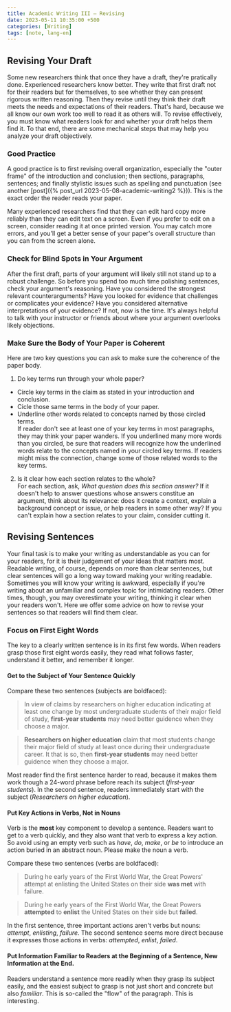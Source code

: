 ```yaml
---
title: Academic Writing III — Revising
date: 2023-05-11 10:35:00 +500
categories: [Writing]
tags: [note, lang-en]
---
```


## Revising Your Draft

Some new researchers think that once they have a draft, they're pratically done. Experienced researchers know better. They write that first draft not for their readers but for themselves, to see whether they can present rigorous written reasoning. Then they revise until they think their draft meets the needs and expectations of their readers. That's hard, because we all know our own work too well to read it as others will. To revise effectively, you must know what readers look for and whether your draft helps them find it. To that end, there are some mechanical steps that may help you analyze your draft objectively.


### Good Practice

A good practice is to first revising overall organization, especially the "outer frame" of the introduction and conclusion; then sections, paragraphs, sentences; and finally stylistic issues such as spelling and punctuation (see another [post]({% post_url 2023-05-08-academic-writing2 %})). This is the exact order the reader reads your paper.

Many experienced researchers find that they can edit hard copy more reliably than they can edit text on a screen. Even if you prefer to edit on a screen, consider reading it at once printed version. You may catch more errors, and you'll get a better sense of your paper's overall structure than you can from the screen alone.


### Check for Blind Spots in Your Argument

After the first draft, parts of your argument will likely still not stand up to a robust challenge. So before you spend too much time polishing sentences, check your argument's reasoning. Have you considered the strongest relevant counterarguments? Have you looked for evidence that challenges or complicates your evidence? Have you considered alternative interpretations of your evidence? If not, now is the time. It's always helpful to talk with your instructor or friends about where your argument overlooks likely objections.


### Make Sure the Body of Your Paper is Coherent

Here are two key questions you can ask to make sure the coherence of the paper body.

1. Do key terms run through your whole paper?
 - Circle key terms in the claim as stated in your introduction and conclusion.
 - Cicle those same terms in the body of your paper.
 - Underline other words related to concepts named by those circled terms.  
If reader don't see at least one of your key terms in most paragraphs, they may think your paper wanders. If you underlined many more words than you circled, be sure that readers will recognize how the underlined words relate to the concepts named in your circled key terms. If readers might miss the connection, change some of those related words to the key terms.


2. Is it clear how each section relates to the whole?  
 For each section, ask, *What question does this section answer?* If it doesn't help to answer questions whose answers constitue an argument, think about its relevance: does it create a context, explain a background concept or issue, or help readers in some other way? If you can't explain how a section relates to your claim, consider cutting it.


## Revising Sentences

Your final task is to make your writing as understandable as you can for your readers, for it is their judgement of your ideas that matters most. Readable writing, of course, depends on more than clear sentences, but clear sentences will go a long way toward making your writing readable. Sometimes you will know your writing is awkward, especially if you're writing about an unfamiliar and complex topic for intimidating readers. Other times, though, you may overestimate your writing, thinking it clear when your readers won't. Here we offer some advice on how to revise your sentences so that readers will find them clear.

### Focus on First Eight Words

The key to a clearly written sentence is in its first few words. When readers grasp those first eight words easily, they read what follows faster, understand it better, and remember it longer.

#### Get to the Subject of Your Sentence Quickly

Compare these two sentences (subjects are boldfaced):

> In view of claims by researchers on higher education indicating at least one change by most undergraduate students of their major field of study, **first-year students** may need better guidence when they choose a major.

> **Researchers on higher education** claim that most students change their major field of study at least once during their undergraduate career. It that is so, then **first-year students** may need better guidence when they choose a major.

Most reader find the first sentence harder to read, because it makes them work though a 24-word phrase before reach its subject (*first-year students*). In the second sentence, readers immediately start with the subject (*Researchers on higher education*).

#### Put Key Actions in Verbs, Not in Nouns

Verb is the **most** key component to develop a sentence. Readers want to get to a verb quickly, and they also want that verb to express a key action. So avoid using an empty verb such as *have*, *do*, *make*, or *be* to introduce an action buried in an abstract noun. Please make the noun a verb.

Compare these two sentences (verbs are boldfaced):

> During he early years of the First World War, the Great Powers' attempt at enlisting the United States on their side **was met** with failure.

> During he early years of the First World War, the Great Powers **attempted** to **enlist** the United States on their side but **failed**.

In the first sentence, three important actions aren't verbs but nouns: *attempt*, *enlisting*, *failure*. The second sentence seems more direct because it expresses those actions in verbs: *attempted*, *enlist*, *failed*.


#### Put Information Familiar to Readers at the Beginning of a Sentence, New Information at the End.

Readers understand a sentence more readily when they grasp its subject easily, and the easiest subject to grasp is not just short and concrete but also *familiar*. This is so-called the "flow" of the paragraph. This is interesting.